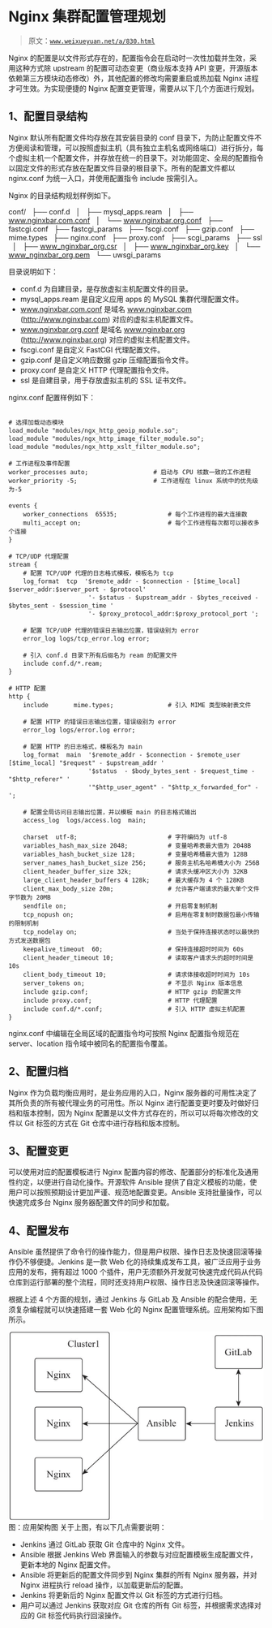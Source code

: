 # Nginx 集群配置管理规划

> 原文：[`www.weixueyuan.net/a/830.html`](http://www.weixueyuan.net/a/830.html)

Nginx 的配置是以文件形式存在的，配置指令会在启动时一次性加载并生效，采用这种方式除 upstream 的配置可动态变更（商业版本支持 API 变更，开源版本依赖第三方模块动态修改）外，其他配置的修改均需要重启或热加载 Nginx 进程才可生效。为实现便捷的 Nginx 配置变更管理，需要从以下几个方面进行规划。

## 1、配置目录结构

Nginx 默认所有配置文件均存放在其安装目录的 conf 目录下，为防止配置文件不方便阅读和管理，可以按照虚拟主机（具有独立主机名或网络端口）进行拆分，每个虚拟主机一个配置文件，并存放在统一的目录下。对功能固定、全局的配置指令以固定文件的形式存放在配置文件目录的根目录下。所有的配置文件都以 nginx.conf 为统一入口，并使用配置指令 include 按需引入。

Nginx 的目录结构规划样例如下。

conf/
  ├── conf.d
  │   ├── mysql_apps.ream
  │   ├── www.nginxbar.com.conf
  │   └── www.nginxbar.org.conf
  ├── fastcgi.conf
  ├── fastcgi_params
  ├── fscgi.conf
  ├── gzip.conf
  ├── mime.types
  ├── nginx.conf
  ├── proxy.conf
  ├── scgi_params
  ├── ssl
  │   ├── www_nginxbar_org.csr
  │   ├── www_nginxbar_org.key
  │   └── www_nginxbar_org.pem
  └── uwsgi_params

目录说明如下：

*   conf.d 为自建目录，是存放虚拟主机配置文件的目录。
*   mysql_apps.ream 是自定义应用 apps 的 MySQL 集群代理配置文件。
*   www.nginxbar.com.conf 是域名 www.nginxbar.com (http://www.nginxbar.com) 对应的虚拟主机配置文件。
*   www.nginxbar.org.conf 是域名 www.nginxbar.org (http://www.nginxbar.org) 对应的虚拟主机配置文件。
*   fscgi.conf 是自定义 FastCGI 代理配置文件。
*   gzip.conf 是自定义响应数据 gzip 压缩配置指令文件。
*   proxy.conf 是自定义 HTTP 代理配置指令文件。
*   ssl 是自建目录，用于存放虚拟主机的 SSL 证书文件。

nginx.conf 配置样例如下：

```

# 选择加载动态模块
load_module "modules/ngx_http_geoip_module.so";
load_module "modules/ngx_http_image_filter_module.so";
load_module "modules/ngx_http_xslt_filter_module.so";

# 工作进程及事件配置
worker_processes auto;                  # 启动与 CPU 核数一致的工作进程
worker_priority -5;                     # 工作进程在 linux 系统中的优先级为-5

events {
    worker_connections  65535;              # 每个工作进程的最大连接数
    multi_accept on;                        # 每个工作进程每次都可以接收多个连接
}

# TCP/UDP 代理配置
stream {
    # 配置 TCP/UDP 代理的日志格式模板，模板名为 tcp
    log_format  tcp  '$remote_addr - $connection - [$time_local] $server_addr:$server_port - $protocol'
                      '- $status - $upstream_addr - $bytes_received - $bytes_sent - $session_time '
                      '- $proxy_protocol_addr:$proxy_protocol_port ';

    # 配置 TCP/UDP 代理的错误日志输出位置，错误级别为 error
    error_log logs/tcp_error.log error;

    # 引入 conf.d 目录下所有后缀名为 ream 的配置文件
    include conf.d/*.ream;
}

# HTTP 配置
http {
    include       mime.types;               # 引入 MIME 类型映射表文件

    # 配置 HTTP 的错误日志输出位置，错误级别为 error
    error_log logs/error.log error;

    # 配置 HTTP 的日志格式，模板名为 main
    log_format  main  '$remote_addr - $connection - $remote_user [$time_local] "$request" - $upstream_addr '
                      '$status  - $body_bytes_sent - $request_time - "$http_referer" '
                      '"$http_user_agent" - "$http_x_forwarded_for" - ';

    # 配置全局访问日志输出位置，并以模板 main 的日志格式输出
    access_log  logs/access.log  main;

    charset  utf-8;                         # 字符编码为 utf-8
    variables_hash_max_size 2048;           # 变量哈希表最大值为 2048B
    variables_hash_bucket_size 128;         # 变量哈希桶最大值为 128B
    server_names_hash_bucket_size 256;      # 服务主机名哈希桶大小为 256B
    client_header_buffer_size 32k;          # 请求头缓冲区大小为 32KB
    large_client_header_buffers 4 128k;     # 最大缓存为 4 个 128KB
    client_max_body_size 20m;               # 允许客户端请求的最大单个文件字节数为 20MB
    sendfile on;                            # 开启零复制机制
    tcp_nopush on;                          # 启用在零复制时数据包最小传输的限制机制
    tcp_nodelay on;                         # 当处于保持连接状态时以最快的方式发送数据包
    keepalive_timeout  60;                  # 保持连接超时时间为 60s
    client_header_timeout 10;               # 读取客户请求头的超时时间是 10s
    client_body_timeout 10;                 # 请求体接收超时时间为 10s
    server_tokens on;                       # 不显示 Nginx 版本信息
    include gzip.conf;                      # HTTP gzip 的配置文件
    include proxy.conf;                     # HTTP 代理配置
    include conf.d/*.conf;                  # 引入 HTTP 虚拟主机配置
}
```

nginx.conf 中编辑在全局区域的配置指令均可按照 Nginx 配置指令规范在 server、location 指令域中被同名的配置指令覆盖。

## 2、配置归档

Nginx 作为负载均衡应用时，是业务应用的入口，Nginx 服务器的可用性决定了其所负责的所有被代理业务的可用性。所以 Nginx 进行配置变更时要及时做好归档和版本控制，因为 Nginx 配置是以文件方式存在的，所以可以将每次修改的文件以 Git 标签的方式在 Git 仓库中进行存档和版本控制。

## 3、配置变更

可以使用对应的配置模板进行 Nginx 配置内容的修改、配置部分的标准化及通用性约定，以便进行自动化操作。开源软件 Ansible 提供了自定义模板的功能，使用户可以按照预期设计更加严谨、规范地配置变更。Ansible 支持批量操作，可以快速完成多台 Nginx 服务器配置文件的同步和加载。

## 4、配置发布

Ansible 虽然提供了命令行的操作能力，但是用户权限、操作日志及快速回滚等操作仍不够便捷。Jenkins 是一款 Web 化的持续集成发布工具，被广泛应用于业务应用的发布，拥有超过 1000 个插件，用户无须额外开发就可快速完成代码从代码仓库到运行部署的整个流程，同时还支持用户权限、操作日志及快速回滚等操作。

根据上述 4 个方面的规划，通过 Jenkins 与 GitLab 及 Ansible 的配合使用，无须复杂编程就可以快速搭建一套 Web 化的 Nginx 配置管理系统。应用架构如下图所示。

![应用架构图](img/b5e6b95ed2c226de8c4717be2cc8023f.png)
图：应用架构图
关于上图，有以下几点需要说明：

*   Jenkins 通过 GitLab 获取 Git 仓库中的 Nginx 文件。
*   Ansible 根据 Jenkins Web 界面输入的参数与对应配置模板生成配置文件，更新本地的 Nginx 配置文件。
*   Ansible 将更新后的配置文件同步到 Nginx 集群的所有 Nginx 服务器，并对 Nginx 进程执行 reload 操作，以加载更新后的配置。
*   Jenkins 将更新后的 Nginx 配置文件以 Git 标签的方式进行归档。
*   用户可以通过 Jenkins 获取对应 Git 仓库的所有 Git 标签，并根据需求选择对应的 Git 标签代码执行回滚操作。